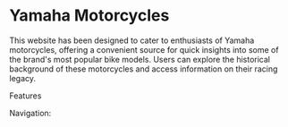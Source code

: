 <h1>Yamaha Motorcycles</h1>

This website has been designed to cater to enthusiasts of Yamaha motorcycles, offering a convenient source for quick insights into some of the brand's most popular bike models. Users can explore the historical background of these motorcycles and access information on their racing legacy.

Features 

Navigation:


